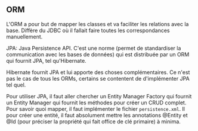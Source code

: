 ## ORM

L'ORM a pour but de mapper les classes et va faciliter les relations avec la base.
Diffère du JDBC où il fallait faire toutes les correspondances manuellement.

JPA: Java Persistence API.
C'est une norme (permet de standardiser la communication avec les bases de données) qui est distribuée par un ORM qui fournit JPA, tel qu'Hibernate.

Hibernate fournit JPA et lui apporte des choses complémentaires. Ce n'est pas le cas de tous les ORMs, certains se contentent de d'implémenter JPA tel quel.

Pour utiliser JPA, il faut aller chercher un Entity Manager Factory qui fournit un Entity Manager qui fournit les méthodes pour créer un CRUD complet. Pour savoir quoi mapper, il faut implémenter le fichier `persistence.xml`.
Il pour créer une entité, il faut absolument mettre les annotations @Entity et @Id (pour préciser la propriété qui fait office de clé primaire) à minima.

